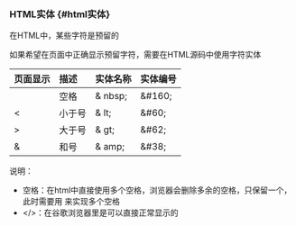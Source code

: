 ### HTML实体 {#html实体}

在HTML中，某些字符是预留的

如果希望在页面中正确显示预留字符，需要在HTML源码中使用字符实体

| 页面显示 | 描述 | 实体名称 | 实体编号 |
| :--- | :--- | :--- | :--- |
|  | 空格 | & nbsp; | &\#160; |
| &lt; | 小于号 | & lt; | &\#60; |
| &gt; | 大于号 | & gt; | &\#62; |
| & | 和号 | & amp; | &\#38; |

说明：

* 空格：在html中直接使用多个空格，浏览器会删除多余的空格，只保留一个，此时需要用 来实现多个空格
* &lt;/&gt;：在谷歌浏览器里是可以直接正常显示的



